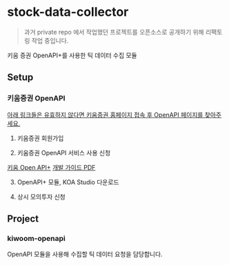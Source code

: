 # stock-data-collector

> 과거 private repo 에서 작업했던 프로젝트를 오픈소스로 공개하기 위해 리팩토링 작업 중입니다.

키움 증권 OpenAPI+를 사용한 틱 데이터 수집 모듈

## Setup

### 키움증권 OpenAPI

<U>아래 링크들은 유효하지 않다면 키움증권 홈페이지 접속 후 OpenAPI 페이지를 찾아주세요.</U>

1. 키움증권 회원가입

2. 키움증권 OpenAPI 서비스 사용 신청

[키움 Open API+](https://www1.kiwoom.com/h/customer/download/VOpenApiInfoView)
[개발 가이드 PDF](https://download.kiwoom.com/web/openapi/kiwoom_openapi_plus_devguide_ver_1.5.pdf)

3. OpenAPI+ 모듈, KOA Studio 다운로드

4. 상시 모의투자 신청


## Project

### kiwoom-openapi

OpenAPI 모듈을 사용해 수집할 틱 데이터 요청을 담당합니다.
